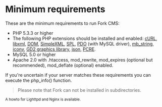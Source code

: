 # Minimum requirements

These are the minimum requirements to run Fork CMS:
* PHP 5.3.3 or higher
* The following PHP extensions should be installed and enabled: [cURL](http://php.net/curl), [libxml](http://php.net/libxml), [DOM](http://php.net/dom), [SimpleXML](http://php.net/simplexml), [SPL](http://php.net/manual/en/book.spl.php), [PDO](http://php.net/pdo) (with MySQL driver), [mb_string](http://php.net/mb_string), [iconv](http://php.net/iconv), [GD2 graphics library](http://php.net/manual/en/book.image.php), [json](http://php.net/json), [PCRE](http://php.net/pcre).
* MySQL 5.0 or higher
* Apache 2.0 with .htaccess, mod_rewrite, mod_expires (optional but recommended), mod_deflate (optional) enabled.

If you're uncertain if your server matches these requirements you can execute the php_info() function.

> Please note that Fork can not be installed in subdirectories.

<small>A howto for Lighttpd and Nginx is available.</small>